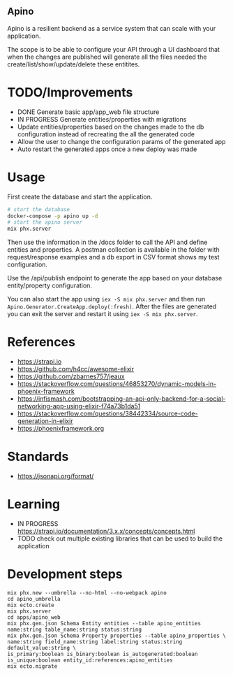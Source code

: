 Apino
-----

Apino is a resilient backend as a service system that can scale with your application.

The scope is to be able to configure your API through a UI dashboard that when the changes
are published will generate all the files needed the create/list/show/update/delete these
entitites.

TODO/Improvements
=================
- DONE Generate basic app/app_web file structure
- IN PROGRESS Generate entities/properties with migrations
- Update entities/properties based on the changes made to the db configuration instead of 
  recreating the all the generated code
- Allow the user to change the configuration params of the generated app
- Auto restart the generated apps once a new deploy was made

Usage
=====

First create the database and start the application.

  ```bash
  # start the database
  docker-compose -p apino up -d
  # start the apino server
  mix phx.server
  ```

Then use the information in the /docs folder to call the API and define entities and properties.
A postman collection is available in the folder with request/response examples and a db export 
in CSV format shows my test configuration.

Use the /api/publish endpoint to generate the app based on your database entity/property configuration.

You can also start the app using `iex -S mix phx.server` and then run `Apino.Generator.CreateApp.deploy(:fresh)`.
After the files are generated you can exit the server and restart it using `iex -S mix phx.server`.


References
==========

- https://strapi.io
- https://github.com/h4cc/awesome-elixir
- https://github.com/zbarnes757/jeaux
- https://stackoverflow.com/questions/46853270/dynamic-models-in-phoenix-framework
- https://infismash.com/bootstrapping-an-api-only-backend-for-a-social-networking-app-using-elixir-f74a73b1da51
- https://stackoverflow.com/questions/38442334/source-code-generation-in-elixir
- https://phoenixframework.org


Standards
=========

- https://jsonapi.org/format/

Learning
========

- IN PROGRESS https://strapi.io/documentation/3.x.x/concepts/concepts.html
- TODO check out multiple existing libraries that can be used to build the application

Development steps
=================
  
  ```
  mix phx.new --umbrella --no-html --no-webpack apino
  cd apino_umbrella
  mix ecto.create
  mix phx.server
  cd apps/apino_web
  mix phx.gen.json Schema Entity entities --table apino_entities name:string table_name:string status:string
  mix phx.gen.json Schema Property properties --table apino_properties \
  name:string field_name:string label:string status:string default_value:string \
  is_primary:boolean is_binary:boolean is_autogenerated:boolean is_unique:boolean entity_id:references:apino_entities
  mix ecto.migrate
  ```

